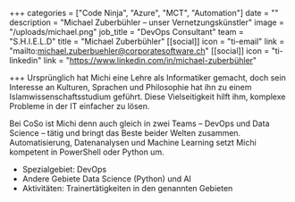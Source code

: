 +++
categories = ["Code Ninja", "Azure", "MCT", "Automation"]
date = ""
description = "Michael Zuberbühler – unser Vernetzungskünstler"
image = "/uploads/michael.png"
job_title = "DevOps Consultant"
team = "S.H.I.E.L.D"
title = "Michael Zuberbühler"
[[social]]
icon = "ti-email"
link = "mailto:michael.zuberbuehler@corporatesoftware.ch"
[[social]]
icon = "ti-linkedin"
link = "https://www.linkedin.com/in/michael-zuberbühler"

+++
Ursprünglich hat Michi eine Lehre als Informatiker gemacht, doch sein Interesse an Kulturen, Sprachen und Philosophie hat ihn zu einem Islamwissenschaftsstudium geführt. Diese Vielseitigkeit hilft ihm, komplexe Probleme in der IT einfacher zu lösen.  

Bei CoSo ist Michi denn auch gleich in zwei Teams – DevOps und Data Science – tätig und bringt das Beste beider Welten zusammen. Automatisierung, Datenanalysen und Machine Learning setzt Michi kompetent in PowerShell oder Python um.

* Spezialgebiet: DevOps
* Andere Gebiete Data Science (Python) und AI
* Aktivitäten: Trainertätigkeiten in den genannten Gebieten